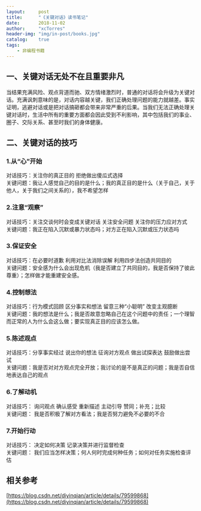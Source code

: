 ```yaml
---
layout:     post
title:      "《关键对话》读书笔记"
date:       2018-11-02
author:     "xcTorres"
header-img: "img/in-post/books.jpg"
catalog:    true
tags:
    - 非编程书籍
---
```


## 一、关键对话无处不在且重要非凡
当结果充满风险、观点背道而驰、双方情绪激烈时，普通的对话将会升级为关键对话。充满讽刺意味的是，对话内容越关键，我们正确处理问题的能力就越差。事实证明，逃避对话或是把对话搞砸都会带来非常严重的后果。当我们无法正确处理关键对话时，生活中所有的重要方面都会因此受到不利影响，其中包括我们的事业、圈子、交际关系、甚至时我们的身体健康。

## 二、关键对话的技巧

### 1.从“心”开始   
对话技巧：关注你的真正目的  拒绝做出傻瓜式选择  
关键问题：我让人感觉自己的目的是什么；我的真正目的是什么（关于自己，关于他人，关于我们之间关系的），我不希望怎样

### 2.注意“观察”  
对话技巧：关注交谈何时会变成关键对话  关注安全问题  关注你的压力应对方式  
关键问题：我正在陷入沉默或暴力状态吗；对方正在陷入沉默或压力状态吗

### 3.保证安全  
对话技巧：在必要时道歉  利用对比法消除误解  利用四步法创造共同目的  
关键问题：安全感为什么会出现危机（我是否建立了共同目的，我是否保持了彼此尊重）；怎样做才能重建安全感。

### 4.控制想法  
对话技巧：行为模式回顾  区分事实和想法  留意三种“小聪明”  改变主观臆断  
关键问题：我的想法是什么；我是否故意忽略自己在这个问题中的责任；一个理智而正常的人为什么会这么做；要实现真正目的应该怎么做。

### 5.陈述观点  
对话技巧：分享事实经过  说出你的想法  征询对方观点  做出试探表达  鼓励做出尝试  
关键问题：我是否对对方观点完全开放；我讨论的是不是真正的问题；我是否自信地表达自己的观点

### 6.了解动机  
对话技巧： 询问观点  确认感受  重新描述  主动引导  赞同；补充；比较  
关键问题： 我是否积极了解对方看法；我是否努力避免不必要的不合

### 7.开始行动
对话技巧： 决定如何决策  记录决策并进行监督检查  
关键问题： 我们应当怎样决策；何人何时完成何种任务；如何对任务实施检查评估  

## 相关参考  
[https://blog.csdn.net/diyinqian/article/details/79599868](https://blog.csdn.net/diyinqian/article/details/79599868)